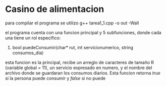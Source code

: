#   Casino de alimentacion

para compilar el programa se utilizo    g++ tarea1_1.cpp -o out -Wall

el programa cuenta con una funcion principal y 5 subfunciones, donde cada una tiene un rol especifico:

1.  bool puedeConsumir(char* rut, int servicionumerico, string consumos_dia)

esta funcion es la principal, recibe un arreglo de caracteres de tamaño R (variable global = 11), un servicio expresado en numero, y el nombre del archivo donde se guardaran los consumos diarios. Esta funcion retorna *true* si la persona puede consumir y *false* si no puede